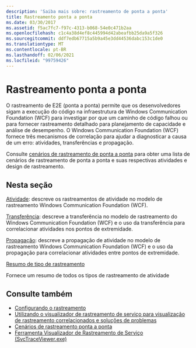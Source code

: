 ```yaml
---
description: 'Saiba mais sobre: rastreamento de ponta a ponta'
title: Rastreamento ponta a ponta
ms.date: 03/30/2017
ms.assetid: f5ac7fc7-f97c-4313-b068-54e0c471b2aa
ms.openlocfilehash: c1c4a38d4ef8c445994d42abeafbb25da9a5f326
ms.sourcegitcommit: ddf7edb67715a5b9a45e3dd44536dabc153c1de0
ms.translationtype: MT
ms.contentlocale: pt-BR
ms.lasthandoff: 02/06/2021
ms.locfileid: "99759426"
---
```

# <a name="end-to-end-tracing"></a>Rastreamento ponta a ponta

O rastreamento de E2E (ponta a ponta) permite que os desenvolvedores sigam a execução do código na infraestrutura de Windows Communication Foundation (WCF) para investigar por que um caminho de código falhou ou para fornecer rastreamento detalhado para planejamento de capacidade e análise de desempenho. O Windows Communication Foundation (WCF) fornece três mecanismos de correlação para ajudar a diagnosticar a causa de um erro: atividades, transferências e propagação.  
  
 Consulte [cenários de rastreamento de ponta a ponta](end-to-end-tracing-scenarios.md) para obter uma lista de cenários de rastreamento de ponta a ponta e suas respectivas atividades e design de rastreamento.  
  
## <a name="in-this-section"></a>Nesta seção  

 [Atividade](activity.md): descreve os rastreamentos de atividade no modelo de rastreamento Windows Communication Foundation (WCF).  
  
 [Transferência](transfer.md): descreve a transferência no modelo de rastreamento do Windows Communication Foundation (WCF) e o uso da transferência para correlacionar atividades nos pontos de extremidade.  
  
 [Propagação](propagation.md): descreve a propagação de atividade no modelo de rastreamento Windows Communication Foundation (WCF) e o uso da propagação para correlacionar atividades entre pontos de extremidade.  
  
 [Resumo de tipo de rastreamento](trace-type-summary.md)  
  
 Fornece um resumo de todos os tipos de rastreamento de atividade  
  
## <a name="see-also"></a>Consulte também

- [Configurando o rastreamento](configuring-tracing.md)
- [Utilizando o visualizador de rastreamento de serviço para visualização de rastreamento correlacionados e soluções de problemas](using-service-trace-viewer-for-viewing-correlated-traces-and-troubleshooting.md)
- [Cenários de rastreamento ponta a ponta](end-to-end-tracing-scenarios.md)
- [Ferramenta Visualizador de Rastreamento de Serviço (SvcTraceViewer.exe)](../../service-trace-viewer-tool-svctraceviewer-exe.md)
